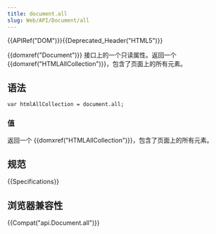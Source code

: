 ```yaml
---
title: document.all
slug: Web/API/Document/all
---
```

{{APIRef("DOM")}}{{Deprecated_Header("HTML5")}}

{{domxref("Document")}} 接口上的一个只读属性。返回一个 {{domxref("HTMLAllCollection")}}，包含了页面上的所有元素。

## 语法

```
var htmlAllCollection = document.all;
```

### 值

返回一个 {{domxref("HTMLAllCollection")}}，包含了页面上的所有元素。

## 规范

{{Specifications}}

## 浏览器兼容性

{{Compat("api.Document.all")}}
